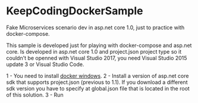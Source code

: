 # KeepCodingDockerSample
Fake Microservices scenario dev in asp.net core 1.0, just to practice with docker-compose. 

This sample is developed just for playing with docker-compose and asp.net core. Is developed in asp.net core 1.0 and project.json project type so it couldn't be openned with Visual Studio 2017, you need Visual Studio 2015 update 3 or Visual Studio Code. 

1 - You need to install <a href='https://docs.docker.com/docker-for-windows/install/'>docker windows</a>. 
2 - Install a version of asp.net core sdk that supports project.json (previous to 1.1). If you download a different sdk version you have to specify at global.json file that is located in the root of this solution. 
3 - Run 



